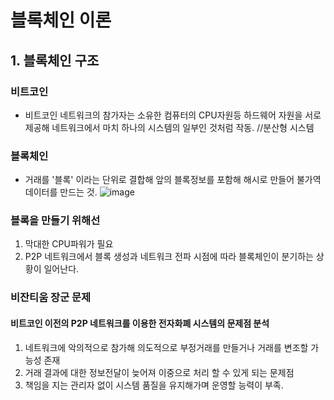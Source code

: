 # 블록체인 이론

## 1. 블록체인 구조

### 비트코인
* 비트코인 네트워크의 참가자는 소유한 컴퓨터의 CPU자원등 하드웨어 자원을 서로 제공해 네트워크에서 마치 하나의 시스템의 일부인 것처럼 작동. //분산형 시스템

### 블록체인
* 거래를 '블록' 이라는 단위로 결합해 앞의 블록정보를 포함해 해시로 만들어 불가역 데이터를 만드는 것.
![image](https://user-images.githubusercontent.com/50629716/86574133-54700c00-bfb0-11ea-8ccb-ed94ddc48379.png)

### 블록을 만들기 위해선
1. 막대한 CPU파워가 필요
2. P2P 네트워크에서 블록 생성과 네트워크 전파 시점에 따라 블록체인이 분기하는 상황이 일어난다.

### 비잔티움 장군 문제
#### 비트코인 이전의 P2P 네트워크를 이용한 전자화폐 시스템의 문제점 분석
1. 네트워크에 악의적으로 참가해 의도적으로 부정거래를 만들거나 거래를 변조할 가능성 존재
2. 거래 결과에 대한 정보전달이 늦어져 이중으로 처리 할 수 있게 되는 문제점
3. 책임을 지는 관리자 없이 시스템 품질을 유지해가며 운영할 능력이 부족.

